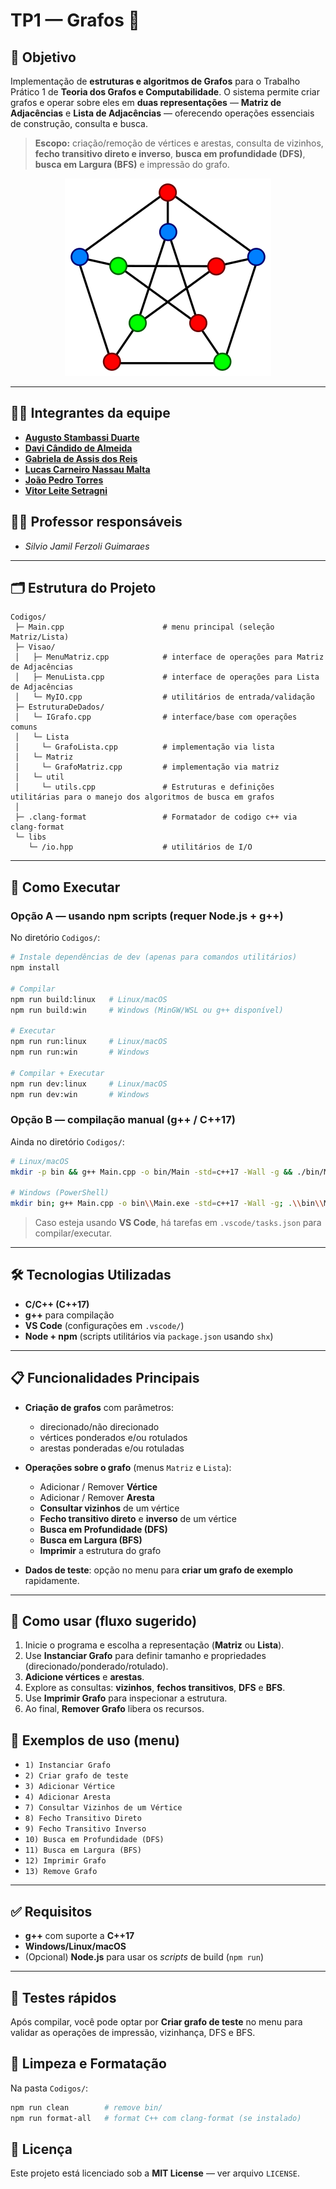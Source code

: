 # TP1 — Grafos 🧮


## 🎯 Objetivo

Implementação de **estruturas e algoritmos de Grafos** para o Trabalho Prático 1 de **Teoria dos Grafos e Computabilidade**. O sistema permite criar grafos e operar sobre eles em **duas representações** — **Matriz de Adjacências** e **Lista de Adjacências** — oferecendo operações essenciais de construção, consulta e busca.

> **Escopo:** criação/remoção de vértices e arestas, consulta de vizinhos, **fecho transitivo direto e inverso**, **busca em profundidade (DFS)**, **busca em Largura (BFS)** e impressão do grafo.

<div align="center" style="">
  <img src="Assets/ImgGrafo.png">
</div>

---

## 👨‍🎓 Integrantes da equipe

* [**Augusto Stambassi Duarte**](https://github.com/Stambassi)
* [**Davi Cândido de Almeida**](https://github.com/DaviKandido)
* [**Gabriela de Assis dos Reis**](https://github.com/GabrielaReiss)
* [**Lucas Carneiro Nassau Malta**](https://github.com/lucascarneiro1202)
* [**João Pedro Torres**](https://github.com/Towers444)
* [**Vitor Leite Setragni**](https://github.com/VitorSetragni)


## 👩‍🏫 Professor responsáveis

* *Silvio Jamil Ferzoli Guimaraes*

---

## 🗂 Estrutura do Projeto

```
Codigos/
 ├─ Main.cpp                      # menu principal (seleção Matriz/Lista)
 ├─ Visao/
 │   ├─ MenuMatriz.cpp            # interface de operações para Matriz de Adjacências
 │   ├─ MenuLista.cpp             # interface de operações para Lista de Adjacências
 │   └─ MyIO.cpp                  # utilitários de entrada/validação
 ├─ EstruturaDeDados/
 │   └─ IGrafo.cpp                # interface/base com operações comuns
 │   └─ Lista               
 │     └─ GrafoLista.cpp          # implementação via lista 
 │   └─ Matriz
 │     └─ GrafoMatriz.cpp         # implementação via matriz
 │   └─ util
 │     └─ utils.cpp               # Estruturas e definições utilitárias para o manejo dos algoritmos de busca em grafos
 │
 ├─ .clang-format                 # Formatador de codigo c++ via clang-format
 └─ libs
    └─ /io.hpp                    # utilitários de I/O
```

---

## 🚀 Como Executar

### Opção A — usando **npm scripts** (requer Node.js + g++)

No diretório `Codigos/`:

```bash
# Instale dependências de dev (apenas para comandos utilitários)
npm install

# Compilar
npm run build:linux   # Linux/macOS
npm run build:win     # Windows (MinGW/WSL ou g++ disponível)

# Executar
npm run run:linux     # Linux/macOS
npm run run:win       # Windows

# Compilar + Executar 
npm run dev:linux     # Linux/macOS
npm run dev:win       # Windows
```

### Opção B — compilação manual (g++ / C++17)

Ainda no diretório `Codigos/`:

```bash
# Linux/macOS
mkdir -p bin && g++ Main.cpp -o bin/Main -std=c++17 -Wall -g && ./bin/Main

# Windows (PowerShell)
mkdir bin; g++ Main.cpp -o bin\\Main.exe -std=c++17 -Wall -g; .\\bin\\Main.exe
```

> Caso esteja usando **VS Code**, há tarefas em `.vscode/tasks.json` para compilar/executar.

---

## 🛠️ Tecnologias Utilizadas

* **C/C++ (C++17)**
* **g++** para compilação
* **VS Code** (configurações em `.vscode/`)
* **Node + npm** (scripts utilitários via `package.json` usando `shx`)

---

## 📋 Funcionalidades Principais

* **Criação de grafos** com parâmetros:

  * direcionado/não direcionado
  * vértices ponderados e/ou rotulados
  * arestas ponderadas e/ou rotuladas
    
* **Operações sobre o grafo** (menus `Matriz` e `Lista`):

  * Adicionar / Remover **Vértice**
  * Adicionar / Remover **Aresta**
  * **Consultar vizinhos** de um vértice
  * **Fecho transitivo direto** e **inverso** de um vértice
  * **Busca em Profundidade (DFS)**
  * **Busca em Largura (BFS)**
  * **Imprimir** a estrutura do grafo
* **Dados de teste**: opção no menu para **criar um grafo de exemplo** rapidamente.

---

## 🧭 Como usar (fluxo sugerido)

1. Inicie o programa e escolha a representação (**Matriz** ou **Lista**).
2. Use **Instanciar Grafo** para definir tamanho e propriedades (direcionado/ponderado/rotulado).
3. **Adicione vértices** e **arestas**.
4. Explore as consultas: **vizinhos**, **fechos transitivos**, **DFS** e **BFS**.
5. Use **Imprimir Grafo** para inspecionar a estrutura.
6. Ao final, **Remover Grafo** libera os recursos.

## 🧩 Exemplos de uso (menu)

* `1) Instanciar Grafo`
* `2) Criar grafo de teste`
* `3) Adicionar Vértice`
* `4) Adicionar Aresta`
* `7) Consultar Vizinhos de um Vértice`
* `8) Fecho Transitivo Direto`
* `9) Fecho Transitivo Inverso`
* `10) Busca em Profundidade (DFS)`
* `11) Busca em Largura (BFS)`
* `12) Imprimir Grafo`
* `13) Remove Grafo`

---

## ✅ Requisitos

* **g++** com suporte a **C++17**
* **Windows/Linux/macOS**
* (Opcional) **Node.js** para usar os *scripts* de build (`npm run`)

--- 

## 🧪 Testes rápidos

Após compilar, você pode optar por **Criar grafo de teste** no menu para validar as operações de impressão, vizinhança, DFS e BFS.

## 🧹 Limpeza e Formatação

Na pasta `Codigos/`:

```bash
npm run clean        # remove bin/
npm run format-all   # format C++ com clang-format (se instalado)
```

## 📄 Licença

Este projeto está licenciado sob a **MIT License** — ver arquivo `LICENSE`.
